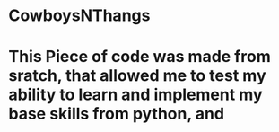 # CowboysNThangs
# This Piece of code was made from sratch, that allowed me to test my ability to learn and implement my base skills from python, and
